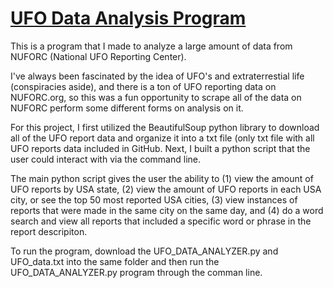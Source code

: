 # <u>UFO Data Analysis Program</u>

This is a program that I made to analyze a large amount of data from NUFORC (National UFO Reporting Center). 

I've always been fascinated by the idea of UFO's and extraterrestial life (conspiracies aside), and there is a ton of UFO reporting data on NUFORC.org, so this was a fun opportunity to scrape 
all of the data on NUFORC perform some different forms on analysis on it. 

For this project, I first utilized the BeautifulSoup python library to download all of the UFO report data and organize it into a txt file (only txt file with all UFO reports data included in GitHub. Next, I built a python script 
that the user could interact with via the command line. 

The main python script gives the user the ability to (1) view the amount of UFO reports by USA state, (2) view the amount of UFO reports in each USA city, or see the top 50 most reported USA cities, (3) view instances of reports that 
were made in the same city on the same day, and (4) do a word search and view all reports that included a specific word or phrase in the report descripiton.

To run the program, download the UFO_DATA_ANALYZER.py and UFO_data.txt into the same folder and then run the UFO_DATA_ANALYZER.py program through the comman line. 
